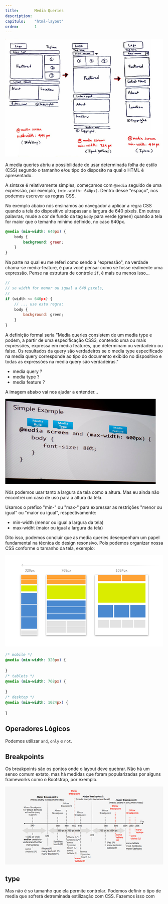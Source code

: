 ```yaml
---
title:       Media Queries
description:
capitulo:    "html-layout"
ordem:       1
---
```


![](media-queries.jpg)


A media queries abriu a possibilidade de usar determinada folha de estilo (CSS) segundo o tamanho
e/ou tipo do disposito na qual o HTML é apresentado.

A sintaxe é relativamente simples, começamos com `@media` seguido de uma expressão, por exemplo,
`(min-width: 640px)`. Dentro desse "espaço", nos podemos escrever as regras CSS.

No exemplo abaixo nós ensinamos ao navegador a aplicar a regra CSS quando a tela do dispositivo
ultrapassar a largura de 640 pixels. Em outras palavras, mude a cor de fundo da tag `body` para
verde (green) quando a tela for maior que o temanho mínimo definido, no caso 640px.

```css
@media (min-width: 640px) {
    body {
        background: green;
    }
}
```

Na parte na qual eu me referi como sendo a "expressão", na verdade chama-se media-feature, é para você
pensar como se fosse realmente uma expressão. Pense na estrutura de controle `if`, é mais ou menos
isso...


```javascript
//
// se width for menor ou igual a 640 pixels,
//
if (width <= 640px) {
    // ... use esta regra:
    body {
        background: green;
    }
}
```

A definição formal seria "Media queries consistem de um media type e podem, a partir de uma
especificação CSS3, contendo uma ou mais expressões, expressa em media features, que determinam ou
verdadeiro ou falso. Os resultados da query são verdadeiros se o media type especificado na media
query corresponde ao tipo do documento exibido no dispositivo e todas as expressões na media query
são verdadeiras."

- media query ?
- media type ?
- media feature ?

A imagem abaixo vai nos ajudar a entender...

![](anatomy-css3-media-query-parts.jpeg)

Nós podemos usar tanto a largura da tela como a altura. Mas eu ainda não encontrei um caso de uso
para a altura da tela.

Usamos o prefixo "min-" ou "max-" para expressar as restrições "menor ou igual" ou "maior ou igual",
respectivamente:

- min-width (menor ou igual a largura da tela)
- max-widht (maior ou igual a largura da tela)

Dito isso, podemos concluir que as media queries desenpenham um papel fundamental na técnica do
design resonsivo. Pois podemos organizar nossa CSS conforme o tamanho da tela, exemplo:

![](media-queries.png)


```css
/* mobile */
@media (min-width: 320px) {

}
/* tablets */
@media (min-width: 768px) {

}
/* desktop */
@media (min-width: 1024px) {

}
```


## Operadores Lógicos

Podemos utilizar `and`, `only` e `not`.



## Breakpoints

Os breakpoints são os pontos onde o layout deve quebrar. Não há um senso comum extato, mas há medidas que foram
popularizadas por alguns frameworks como o Bootstrap, por exemplo.

![](breakpoints.png)




## type

Mas não é so tamanho que ela permite controlar. Podemos definir o tipo de media que sofrerá detreminada
estilização com CSS. Fazemos isso com
